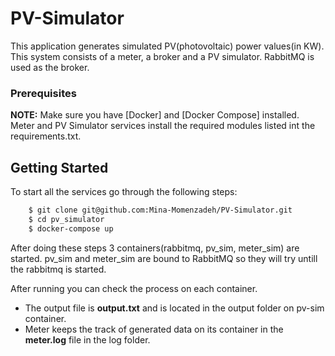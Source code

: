 # PV-Simulator

This application generates simulated PV(photovoltaic) power	values(in KW).
This system consists of a meter, a broker and a PV simulator. RabbitMQ is used as the broker.

### Prerequisites

**NOTE:** Make sure you have [Docker] and [Docker Compose] installed.
Meter and PV Simulator services install the required modules listed int the requirements.txt.

## Getting Started
To start all the services go through the following steps:

```bash
    $ git clone git@github.com:Mina-Momenzadeh/PV-Simulator.git
    $ cd pv_simulator
    $ docker-compose up
```

After doing these steps 3 containers(rabbitmq, pv_sim, meter_sim) are started. pv_sim and meter_sim
are bound to RabbitMQ so they will try untill the rabbitmq is started.

After running you can check the process on each container.
* The output file is **output.txt** and is located in the output folder on pv-sim container.
* Meter keeps the track of generated data on its container in the **meter.log** file in the log folder.

